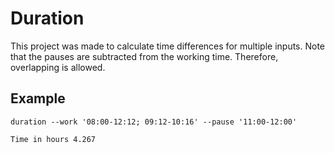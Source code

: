 # Duration

This project was made to calculate time differences for multiple inputs. Note that the pauses are subtracted from the working time. Therefore, overlapping is allowed.

## Example

`duration --work '08:00-12:12; 09:12-10:16' --pause '11:00-12:00'`

```
Time in hours 4.267
```

